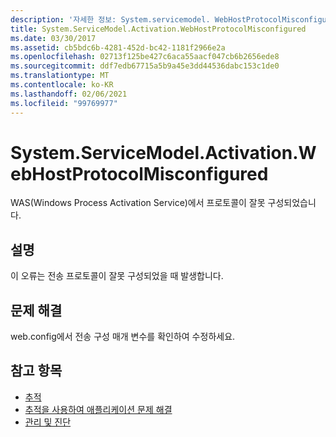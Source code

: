 ```yaml
---
description: '자세한 정보: System.servicemodel. WebHostProtocolMisconfigured 구성 됨'
title: System.ServiceModel.Activation.WebHostProtocolMisconfigured
ms.date: 03/30/2017
ms.assetid: cb5bdc6b-4281-452d-bc42-1181f2966e2a
ms.openlocfilehash: 02713f125be427c6aca55aacf047cb6b2656ede8
ms.sourcegitcommit: ddf7edb67715a5b9a45e3dd44536dabc153c1de0
ms.translationtype: MT
ms.contentlocale: ko-KR
ms.lasthandoff: 02/06/2021
ms.locfileid: "99769977"
---
```

# <a name="systemservicemodelactivationwebhostprotocolmisconfigured"></a>System.ServiceModel.Activation.WebHostProtocolMisconfigured

WAS(Windows Process Activation Service)에서 프로토콜이 잘못 구성되었습니다.  
  
## <a name="description"></a>설명  

 이 오류는 전송 프로토콜이 잘못 구성되었을 때 발생합니다.  
  
## <a name="troubleshooting"></a>문제 해결  

 web.config에서 전송 구성 매개 변수를 확인하여 수정하세요.  
  
## <a name="see-also"></a>참고 항목

- [추적](index.md)
- [추적을 사용하여 애플리케이션 문제 해결](using-tracing-to-troubleshoot-your-application.md)
- [관리 및 진단](../index.md)
